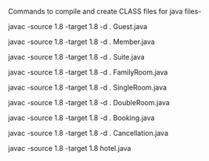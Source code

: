 Commands to compile and create CLASS files for java files-

javac -source 1.8 -target 1.8 -d . Guest.java

javac -source 1.8 -target 1.8 -d . Member.java

javac -source 1.8 -target 1.8 -d . Suite.java

javac -source 1.8 -target 1.8 -d . FamilyRoom.java

javac -source 1.8 -target 1.8 -d . SingleRoom.java

javac -source 1.8 -target 1.8 -d . DoubleRoom.java

javac -source 1.8 -target 1.8 -d . Booking.java

javac -source 1.8 -target 1.8 -d . Cancellation.java

javac -source 1.8 -target 1.8 hotel.java
